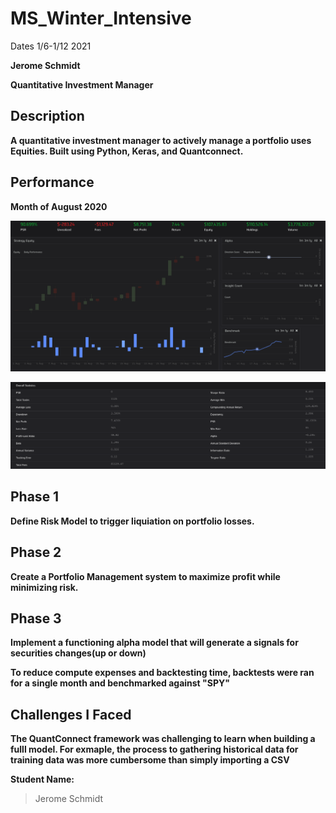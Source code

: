 # MS_Winter_Intensive

Dates 1/6-1/12 2021

**Jerome Schmidt**


**Quantitative Investment Manager**


## Description
**A quantitative investment manager to actively manage a portfolio uses Equities. Built using Python, Keras, and Quantconnect.**

## Performance
**Month of August 2020**

![August Graph](MS_WI_QM_August_graph.png)

![August Stats](MS_WI_QM_August_stats.png)


## Phase 1
**Define Risk Model to trigger liquiation on portfolio losses.**

## Phase 2
**Create a Portfolio Management system to maximize profit while minimizing risk.**

## Phase 3
**Implement a functioning alpha model that will generate a signals for securities changes(up or down)**

**To reduce compute expenses and backtesting time, backtests were ran for a single month and benchmarked against "SPY"**


## Challenges I Faced
**The QuantConnect framework was challenging to learn when building a fulll model. For exmaple, the process to gathering historical data for training data was more cumbersome than simply importing a CSV**

**Student Name:**                
> Jerome Schmidt
